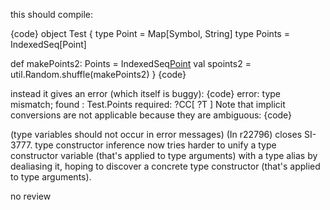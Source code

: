 this should compile:

{code}
object Test {
  type Point = Map[Symbol, String]
  type Points = IndexedSeq[Point]

  def makePoints2: Points = IndexedSeq[Point]()
  val spoints2 = util.Random.shuffle(makePoints2)
}
{code}

instead it gives an error (which itself is buggy):
{code}
error: type mismatch;
 found   : Test.Points
 required: ?CC[ ?T ]
Note that implicit conversions are not applicable because they are ambiguous:
{code}

(type variables should not occur in error messages)
(In r22796) closes SI-3777. type constructor inference now tries harder to unify a type constructor variable (that's applied to type arguments) with a type alias by dealiasing it, hoping to discover a concrete type constructor (that's applied to type arguments).

no review
